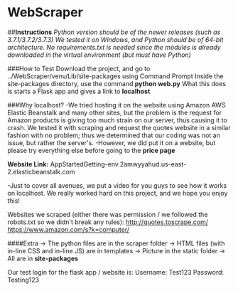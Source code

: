 # WebScraper
##**Instructions**
*Python version should be of the newer releases (such as 3.7.1/3.7.2/3.7.3)*
*We tested it on Windows, and Python should be of 64-bit architecture.*
*No requirements.txt is needed since the modules is already downloaded in the virtual environment (but must have Python)*

###How to Test
Download the project, and go to ../WebScraper/venv/Lib/site-packages using Command Prompt
Inside the site-packages directory, use the command **python web.py**
What this does is starts a Flask app and gives a link to **localhost**

###Why localhost?
-We tried hosting it on the website using Amazon AWS Elastic Beanstalk and many other sites, but the problem is the request 
for Amazon products is giving too much strain on our server, thus causing it to crash. We tested it with scraping and request the quotes website in a similar fashion with no problem; thus we determined that our coding was not an issue, but rather the server's.
-However, we did put it on a website, but please try everything else before going to the **price page**

 **Website Link:** AppStartedGetting-env.2amwyyahud.us-east-2.elasticbeanstalk.com
 
-Just to cover all avenues, we put a video for you guys to see how it works on localhost.
We really worked hard on this project, and we hope you enjoy this!

Websites we scraped (either there was permission / we followed the robots.txt so we didn't break any rules):
http://quotes.toscrape.com/
https://www.amazon.com/s?k=computer/

####Extra
-> The python files are in the scraper folder
-> HTML files (with in-line CSS and in-line JS) are in templates
-> Picture in the static folder
-> All are in **site-packages**

Our test login for the flask app / website is:
Username: Test123
Password: Testing123



